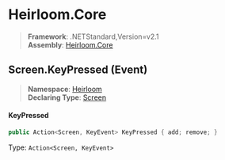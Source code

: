 # Heirloom.Core

> **Framework**: .NETStandard,Version=v2.1  
> **Assembly**: [Heirloom.Core][0]

## Screen.KeyPressed (Event)

> **Namespace**: [Heirloom][0]  
> **Declaring Type**: [Screen][1]

#### KeyPressed

```cs
public Action<Screen, KeyEvent> KeyPressed { add; remove; }
```

Type: `Action<Screen, KeyEvent>`

[0]: ../../../Heirloom.Core.md
[1]: ../Screen.md
